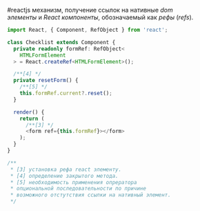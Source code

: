 #reactjs 
механизм, получение ссылок на нативные _dom элементы_ и _React компоненты_, обозначаемый как _рефы_ (_refs_).

``` typescript
import React, { Component, RefObject } from 'react';

class Сhecklist extends Component {
  private readonly formRef: RefObject<
    HTMLFormElement
  > = React.createRef<HTMLFormElement>();

  /**[4] */
  private resetForm() {
    /**[5] */
    this.formRef.current?.reset();
  }

  render() {
    return (
      /**[3] */
      <form ref={this.formRef}></form>
    );
  }
}

/**
 * [3] установка рефа react элементу.
 * [4] определение закрытого метода.
 * [5] необходимость применения опрератора
 * опциональной последовательности по причине
 * возможного отстутствия ссылки на нативный элемент.
 */
```